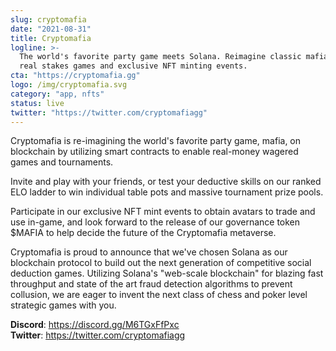 ```yaml
---
slug: cryptomafia
date: "2021-08-31"
title: Cryptomafia
logline: >-
  The world's favorite party game meets Solana. Reimagine classic mafia with
  real stakes games and exclusive NFT minting events.
cta: "https://cryptomafia.gg"
logo: /img/cryptomafia.svg
category: "app, nfts"
status: live
twitter: "https://twitter.com/cryptomafiagg"
---
```


Cryptomafia is re-imagining the world's favorite party game, mafia, on blockchain by utilizing smart contracts to enable real-money wagered games and tournaments.

Invite and play with your friends, or test your deductive skills on our ranked ELO ladder to win individual table pots and massive tournament prize pools.

Participate in our exclusive NFT mint events to obtain avatars to trade and use in-game, and look forward to the release of our governance token $MAFIA to help decide the future of the Cryptomafia metaverse.

Cryptomafia is proud to announce that we've chosen Solana as our blockchain protocol to build out the next generation of competitive social deduction games. Utilizing Solana's "web-scale blockchain" for blazing fast throughput and state of the art fraud detection algorithms to prevent collusion, we are eager to invent the next class of chess and poker level strategic games with you.

<b>Discord</b>: https://discord.gg/M6TGxFfPxc </br>
<b>Twitter</b>: https://twitter.com/cryptomafiagg </br>

